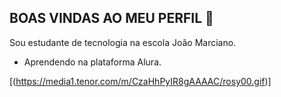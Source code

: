 ## BOAS VINDAS AO MEU PERFIL 💙

Sou estudante de tecnologia na escola João Marciano.

- Aprendendo na plataforma Alura.

[(https://media1.tenor.com/m/CzaHhPyIR8gAAAAC/rosy00.gif)]
